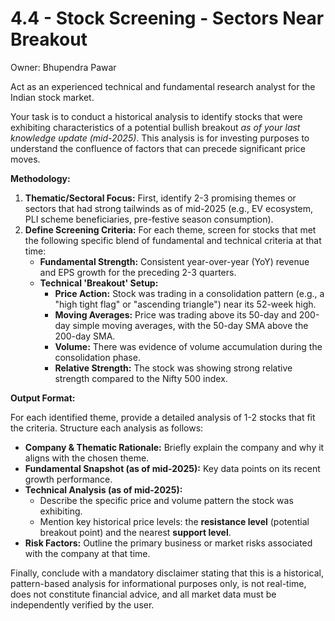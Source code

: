 # 4.4 - Stock Screening - Sectors Near Breakout

Owner: Bhupendra Pawar

Act as an experienced technical and fundamental research analyst for the Indian stock market.

Your task is to conduct a historical analysis to identify stocks that were exhibiting characteristics of a potential bullish breakout *as of your last knowledge update (mid-2025)*. This analysis is for investing purposes to understand the confluence of factors that can precede significant price moves.

**Methodology:**

1. **Thematic/Sectoral Focus:** First, identify 2-3 promising themes or sectors that had strong tailwinds as of mid-2025 (e.g., EV ecosystem, PLI scheme beneficiaries, pre-festive season consumption).
2. **Define Screening Criteria:** For each theme, screen for stocks that met the following specific blend of fundamental and technical criteria at that time:
    - **Fundamental Strength:** Consistent year-over-year (YoY) revenue and EPS growth for the preceding 2-3 quarters.
    - **Technical 'Breakout' Setup:**
        - **Price Action:** Stock was trading in a consolidation pattern (e.g., a "high tight flag" or "ascending triangle") near its 52-week high.
        - **Moving Averages:** Price was trading above its 50-day and 200-day simple moving averages, with the 50-day SMA above the 200-day SMA.
        - **Volume:** There was evidence of volume accumulation during the consolidation phase.
        - **Relative Strength:** The stock was showing strong relative strength compared to the Nifty 500 index.

**Output Format:**

For each identified theme, provide a detailed analysis of 1-2 stocks that fit the criteria. Structure each analysis as follows:

- **Company & Thematic Rationale:** Briefly explain the company and why it aligns with the chosen theme.
- **Fundamental Snapshot (as of mid-2025):** Key data points on its recent growth performance.
- **Technical Analysis (as of mid-2025):**
    - Describe the specific price and volume pattern the stock was exhibiting.
    - Mention key historical price levels: the **resistance level** (potential breakout point) and the nearest **support level**.
- **Risk Factors:** Outline the primary business or market risks associated with the company at that time.

Finally, conclude with a mandatory disclaimer stating that this is a historical, pattern-based analysis for informational purposes only, is not real-time, does not constitute financial advice, and all market data must be independently verified by the user.
